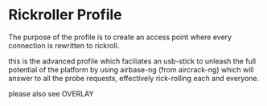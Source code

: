 # Rickroller Profile

The purpose of the profile is to create an access point where every connection
is rewritten to rickroll.

this is the advanced profile which faciliates an usb-stick to unleash the full
potential of the platform by using airbase-ng (from aircrack-ng) which will
answer to all the probe requests, effectively rick-rolling each and everyone.

please also see OVERLAY
